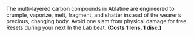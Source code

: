 The multi-layered carbon compounds in Ablatine are engineered to crumple, vaporize, melt, fragment, and shatter instead of the wearer’s precious, changing body. Avoid one slam from physical damage for free. Resets during your next In the Lab beat. **(Costs 1 lens, 1 disc.)**